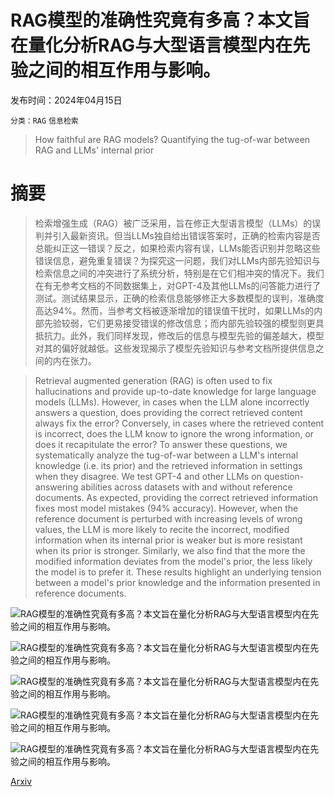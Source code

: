# RAG模型的准确性究竟有多高？本文旨在量化分析RAG与大型语言模型内在先验之间的相互作用与影响。

发布时间：2024年04月15日

`分类：RAG` `信息检索`

> How faithful are RAG models? Quantifying the tug-of-war between RAG and LLMs' internal prior

# 摘要

> 检索增强生成（RAG）被广泛采用，旨在修正大型语言模型（LLMs）的误判并引入最新资讯。但当LLMs独自给出错误答案时，正确的检索内容是否总能纠正这一错误？反之，如果检索内容有误，LLMs能否识别并忽略这些错误信息，避免重复错误？为探究这一问题，我们对LLMs内部先验知识与检索信息之间的冲突进行了系统分析，特别是在它们相冲突的情况下。我们在有无参考文档的不同数据集上，对GPT-4及其他LLMs的问答能力进行了测试。测试结果显示，正确的检索信息能够修正大多数模型的误判，准确度高达94%。然而，当参考文档被逐渐增加的错误值干扰时，如果LLMs的内部先验较弱，它们更易接受错误的修改信息；而内部先验较强的模型则更具抵抗力。此外，我们同样发现，修改后的信息与模型先验的偏差越大，模型对其的偏好就越低。这些发现揭示了模型先验知识与参考文档所提供信息之间的内在张力。

> Retrieval augmented generation (RAG) is often used to fix hallucinations and provide up-to-date knowledge for large language models (LLMs). However, in cases when the LLM alone incorrectly answers a question, does providing the correct retrieved content always fix the error? Conversely, in cases where the retrieved content is incorrect, does the LLM know to ignore the wrong information, or does it recapitulate the error? To answer these questions, we systematically analyze the tug-of-war between a LLM's internal knowledge (i.e. its prior) and the retrieved information in settings when they disagree. We test GPT-4 and other LLMs on question-answering abilities across datasets with and without reference documents. As expected, providing the correct retrieved information fixes most model mistakes (94% accuracy). However, when the reference document is perturbed with increasing levels of wrong values, the LLM is more likely to recite the incorrect, modified information when its internal prior is weaker but is more resistant when its prior is stronger. Similarly, we also find that the more the modified information deviates from the model's prior, the less likely the model is to prefer it. These results highlight an underlying tension between a model's prior knowledge and the information presented in reference documents.

![RAG模型的准确性究竟有多高？本文旨在量化分析RAG与大型语言模型内在先验之间的相互作用与影响。](../../..//opt/data/Projects/HuggingArxiv/paper_images/2404.10198/schematic4.png)

![RAG模型的准确性究竟有多高？本文旨在量化分析RAG与大型语言模型内在先验之间的相互作用与影响。](../../..//opt/data/Projects/HuggingArxiv/paper_images/2404.10198/fig1-2.png)

![RAG模型的准确性究竟有多高？本文旨在量化分析RAG与大型语言模型内在先验之间的相互作用与影响。](../../..//opt/data/Projects/HuggingArxiv/paper_images/2404.10198/examples4.png)

![RAG模型的准确性究竟有多高？本文旨在量化分析RAG与大型语言模型内在先验之间的相互作用与影响。](../../..//opt/data/Projects/HuggingArxiv/paper_images/2404.10198/adherence-prompts6.png)

![RAG模型的准确性究竟有多高？本文旨在量化分析RAG与大型语言模型内在先验之间的相互作用与影响。](../../..//opt/data/Projects/HuggingArxiv/paper_images/2404.10198/fig1combined2.png)

[Arxiv](https://arxiv.org/abs/2404.10198)
